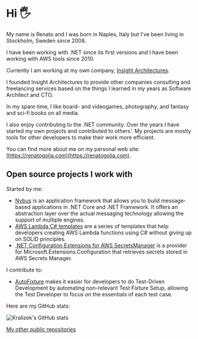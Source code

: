 # Hi 🖐
My name is Renato and I was born in Naples, Italy but I've been living in Stockholm, Sweden since 2008.

I have been working with .NET since its first versions and I have been working with AWS tools since 2010.

Currently I am working at my own company, [Insight Architectures](https://www.insightarchitectures.com).

I founded Insight Architectures to provide other companies consulting and freelancing services based on the things I learned in my years as Software Architect and CTO.

In my spare time, I like board- and videogames, photography, and fantasy and sci-fi books on all media.

I also enjoy contributing to the .NET community. Over the years I have started my own projects and contributed to others'. My projects are mostly tools for other developers to make their work more efficient.

You can find more about me on my personal web site: [https://renatogolia.com](https://renatogolia.com).

## Open source projects I work with

Started by me:
- [Nybus](https://github.com/Nybus-project/) is an application framework that allows you to build message-based applications in .NET Core and .NET Framework.
It offers an abstraction layer over the actual messaging technology allowing the support of multiple engines.
- [AWS Lambda C# templates](https://github.com/Kralizek/AWSLambdaSharpTemplate) are a series of templates that help developers creating AWS Lambda functions using C# without giving up on SOLID principles.
- [.NET Configuration Extensions for AWS SecretsManager](https://github.com/Kralizek/AWSSecretsManagerConfigurationExtensions) is a provider for Microsoft.Extensions.Configuration that retrieves secrets stored in AWS Secrets Manager.

I contribute to:
- [AutoFixture](https://github.com/AutoFixture/AutoFixture/) makes it easier for developers to do Test-Driven Development by automating non-relevant Test Fixture Setup, allowing the Test Developer to focus on the essentials of each test case.

Here are my GitHub stats:

![Kralizek's GitHub stats](https://github-readme-stats.vercel.app/api/?username=Kralizek&count_private=true&show_icons=true&hide_title=true)

[My other public repositories](https://github.com/Kralizek?tab=repositories&q=&type=public&language=)
